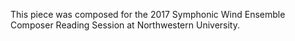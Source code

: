 This piece was composed for the 2017 Symphonic Wind Ensemble Composer Reading Session at Northwestern University.
